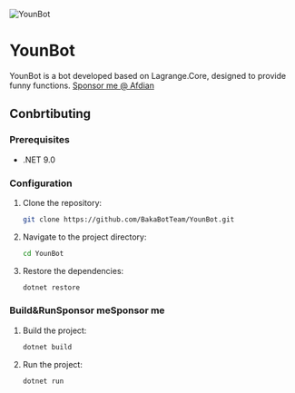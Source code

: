 ![YounBot](https://socialify.git.ci/BakaBotTeam/YounBot/image?font=Inter&logo=https%3A%2F%2Favatars.githubusercontent.com%2Fu%2F112798228&name=1&owner=1&pattern=Brick+Wall&theme=Auto)
 
# YounBot

YounBot is a bot developed based on Lagrange.Core, designed to provide funny functions.
[Sponsor me @ Afdian](https://afdian.com/a/makabaka_qwq)

## Conbrtibuting

### Prerequisites

- .NET 9.0

### Configuration

1. Clone the repository:
    ```sh
    git clone https://github.com/BakaBotTeam/YounBot.git
    ```
2. Navigate to the project directory:
    ```sh
    cd YounBot
    ```
3. Restore the dependencies:
    ```sh
    dotnet restore
    ```

### Build&RunSponsor meSponsor me

1. Build the project:
    ```sh
    dotnet build
    ```
2. Run the project:
    ```sh
    dotnet run
    ```
